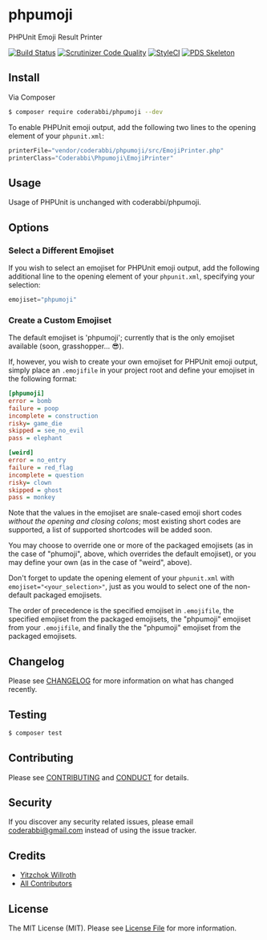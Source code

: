 # phpumoji
PHPUnit Emoji Result Printer

[![Build Status](https://travis-ci.org/coderabbi/phpumoji.svg?branch=master)](https://travis-ci.org/coderabbi/phpumoji)
[![Scrutinizer Code Quality](https://scrutinizer-ci.com/g/coderabbi/phpumoji/badges/quality-score.png?b=master)](https://scrutinizer-ci.com/g/coderabbi/phpumoji/?branch=master)
[![StyleCI](https://styleci.io/repos/96408449/shield?branch=master)](https://styleci.io/repos/96408449)
[![PDS Skeleton](https://img.shields.io/badge/pds-skeleton-blue.svg?style=flat-square)](https://github.com/php-pds/skeleton)

## Install

Via Composer

``` bash
$ composer require coderabbi/phpumoji --dev
```

To enable PHPUnit emoji output, add the following two lines to the opening element of your `phpunit.xml`:

``` php
printerFile="vendor/coderabbi/phpumoji/src/EmojiPrinter.php"
printerClass="Coderabbi\Phpumoji\EmojiPrinter"
```

## Usage

Usage of PHPUnit is unchanged with coderabbi/phpumoji.

## Options

### Select a Different Emojiset

If you wish to select an emojiset for PHPUnit emoji output, add the following additional line to the opening element of your `phpunit.xml`, specifying your selection:

``` php
emojiset="phpumoji"
```

### Create a Custom Emojiset

The default emojiset is 'phpumoji'; currently that is the only emojiset available (soon, grasshopper... :sunglasses:).

If, however, you wish to create your own emojiset for PHPUnit emoji output, simply place an `.emojifile` in your project root and define your emojiset in the following format:

``` ini
[phpumoji]
error = bomb
failure = poop
incomplete = construction
risky= game_die
skipped = see_no_evil
pass = elephant

[weird]
error = no_entry
failure = red_flag
incomplete = question
risky= clown
skipped = ghost
pass = monkey
```

Note that the values in the emojiset are snale-cased emoji short codes *without the opening and closing colons*; most existing short codes are supported, a list of supported shortcodes will be added soon.

You may choose to override one or more of the packaged emojisets (as in the case of "phumoji", above, which overrides the default emojiset), or you may define your own (as in the case of "weird", above).

Don't forget to update the opening element of your `phpunit.xml` with `emojiset="<your_selection>"`, just as you would to select one of the non-default packaged emojisets.

The order of precedence is the specified emojiset in `.emojifile`, the specified emojiset from the packaged emojisets, the "phpumoji" emojiset from your `.emojifile`, and finally the  the "phpumoji" emojiset from the packaged emojisets.  

## Changelog

Please see [CHANGELOG](CHANGELOG.md) for more information on what has changed recently.

## Testing

``` bash
$ composer test
```

## Contributing

Please see [CONTRIBUTING](CONTRIBUTING.md) and [CONDUCT](CONDUCT.md) for details.

## Security

If you discover any security related issues, please email coderabbi@gmail.com instead of using the issue tracker.

## Credits

- [Yitzchok Willroth](https://github.com/coderabbi)
- [All Contributors](../../contributors)

## License

The MIT License (MIT). Please see [License File](LICENSE.md) for more information.
